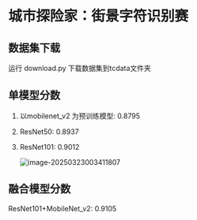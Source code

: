 # 城市探险家：街景字符识别赛

## 数据集下载
运行 download.py 下载数据集到tcdata文件夹

## 单模型分数

1. 以mobilenet_v2 为预训练模型: 0.8795

2. ResNet50: 0.8937

3. ResNet101: 0.9012

   ![image-20250323003411807](https://img-md-js.linjsblog.top/img/202503230034893.png)

## 融合模型分数

ResNet101+MobileNet_v2: 0.9105